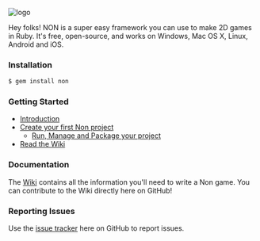 ![logo](https://raw.githubusercontent.com/non2d/non/master/lib/non/gen/non/loading.png)

Hey folks! NON is a super easy framework you can use to make 2D games in Ruby. It's free, open-source, and works on Windows, Mac OS X, Linux, Android and iOS.

### Installation ###

```bash
$ gem install non
```

### Getting Started ###

  * [Introduction](https://github.com/non2d/non/wiki/Introduction)
  * [Create your first Non project](https://github.com/non2d/non/wiki/Getting-started)
    * [Run, Manage and Package your project]( https://github.com/non2d/non/wiki/Running-and-packaging-a-project)
  * [Read the Wiki](https://github.com/non2d/non/wiki)

### Documentation ###

The [Wiki](https://github.com/non2d/non/wiki) contains all the information you'll need to write a Non game. You can contribute to the Wiki directly here on GitHub!

### Reporting Issues ###

Use the [issue tracker](https://github.com/non2d/non/issues) here on GitHub to report issues.